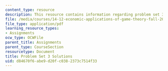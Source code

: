 ```yaml
---
content_type: resource
description: This resource contains information regarding problem set 3 solutions.
file: /media/courses/14-12-economic-applications-of-game-theory-fall-2012/d84670f6abe9d20fc0382373c7514f33_MIT14_12F12_pset3sol.pdf
file_type: application/pdf
learning_resource_types:
- Assignments
ocw_type: OCWFile
parent_title: Assignments
parent_type: CourseSection
resourcetype: Document
title: Problem Set 3 Solutions
uid: d84670f6-abe9-d20f-c038-2373c7514f33
---
```

